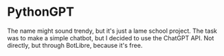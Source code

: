 # PythonGPT

The name might sound trendy, but it's just a lame school project.
The task was to make a simple chatbot, but I decided to use the ChatGPT API. Not directly, but through BotLibre, because it's free.